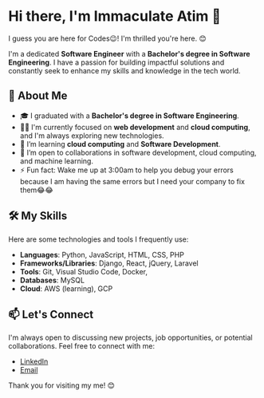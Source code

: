 # Hi there, I'm Immaculate Atim 👋

I guess you are here for Codes😉! I'm thrilled you're here. 😊

I'm a dedicated **Software Engineer** with a **Bachelor's degree in Software Engineering**. I have a passion for building impactful solutions and constantly seek to enhance my skills and knowledge in the tech world.

## 🚀 About Me
- 🎓 I graduated with a **Bachelor's degree in Software Engineering**.
- 👩‍💻 I'm currently focused on **web development** and **cloud computing**, and I'm always exploring new technologies.
- 🌱 I’m learning **cloud computing** and **Software Development**.
- 💼 I’m open to collaborations in software development, cloud computing, and machine learning.
- ⚡ Fun fact: Wake me up at 3:00am to help you debug your errors because I am having the same errors but I need your company to fix them😂😂 
## 🛠️ My Skills
Here are some technologies and tools I frequently use:
- **Languages**: Python, JavaScript, HTML, CSS, PHP
- **Frameworks/Libraries**: Django, React, jQuery, Laravel
- **Tools**: Git, Visual Studio Code, Docker, 
- **Databases**: MySQL
- **Cloud**: AWS (learning), GCP

## 📫 Let's Connect
I'm always open to discussing new projects, job opportunities, or potential collaborations. Feel free to connect with me:
- [LinkedIn](in/immaculate-atim-aa5985212)
- [Email](mailto:immaculateatim56@gmail.com)

Thank you for visiting my me! 😊
